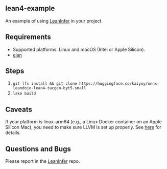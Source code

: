 lean4-example
-------------

An example of using [LeanInfer](https://github.com/lean-dojo/LeanInfer) in your project.


## Requirements
* Supported platforms: Linux and macOS (Intel or Apple Silicon).
* [elan](https://github.com/leanprover/elan)


## Steps

1. `git lfs install && git clone https://huggingface.co/kaiyuy/onnx-leandojo-lean4-tacgen-byt5-small`
1. `lake build`


## Caveats

If your platform is linux-arm64 (e.g., a Linux Docker container on an Apple Silicon Mac), you need to make sure LLVM is set up properly. See [here](https://github.com/lean-dojo/LeanInfer#building-leaninfer) for details.


## Questions and Bugs
Please report in the [LeanInfer](https://github.com/lean-dojo/LeanInfer) repo.
